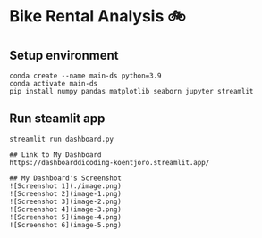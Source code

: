 # Bike Rental Analysis 🚲

## Setup environment
```
conda create --name main-ds python=3.9
conda activate main-ds
pip install numpy pandas matplotlib seaborn jupyter streamlit
```

## Run steamlit app
```
streamlit run dashboard.py

## Link to My Dashboard
https://dashboarddicoding-koentjoro.streamlit.app/

## My Dashboard's Screenshot
![Screenshot 1](./image.png)
![Screenshot 2](image-1.png)
![Screenshot 3](image-2.png)
![Screenshot 4](image-3.png)
![Screenshot 5](image-4.png)
![Screenshot 6](image-5.png)